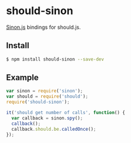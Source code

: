 # should-sinon
[Sinon.js](http://sinonjs.org/) bindings for should.js.

## Install

```bash
$ npm install should-sinon --save-dev
```

## Example

```js
var sinon = require('sinon');
var should = require('should');
require('should-sinon');

it('should get number of calls', function() {
  var callback = sinon.spy();
  callback();
  callback.should.be.calledOnce();
});
```
